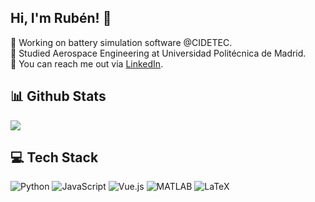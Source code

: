 ## Hi, I'm Rubén! 👋

🔋 Working on battery simulation software @CIDETEC.<br/>
🚀 Studied Aerospace Engineering at Universidad Politécnica de Madrid.<br/>
🔗 You can reach me out via [LinkedIn](https://es.linkedin.com/in/ruben-parra-rufo). <br/>

## 📊 Github Stats

![](http://github-profile-summary-cards.vercel.app/api/cards/profile-details?username=ruben-parra&theme=vue)
<!--
![](http://github-profile-summary-cards.vercel.app/api/cards/productive-time?username=ruben-parra&theme=vue&utcOffset=8)
![](http://github-profile-summary-cards.vercel.app/api/cards/stats?username=ruben-parra&theme=vue)
-->

## 💻 Tech Stack

![Python](https://img.shields.io/badge/Python-3776AB?style=for-the-badge&logo=python&logoColor=white)
![JavaScript](https://img.shields.io/badge/JavaScript-F7DF1E?style=for-the-badge&logo=javascript&logoColor=black)
![Vue.js](https://img.shields.io/badge/Vue.js-4FC08D?style=for-the-badge&logo=vue.js&logoColor=white)
![MATLAB](https://img.shields.io/badge/MATLAB-FE6D00?style=for-the-badge&logo=mathworks&logoColor=white)
![LaTeX](https://img.shields.io/badge/LaTeX-008080?style=for-the-badge&logo=latex&logoColor=white)

<!-- Here are some of the technologies I work with:

### Coding

![Python](https://img.shields.io/badge/Python-3776AB?style=for-the-badge&logo=python&logoColor=white)
![MATLAB](https://img.shields.io/badge/MATLAB-FE6D00?style=for-the-badge&logo=mathworks&logoColor=white)
![LaTeX](https://img.shields.io/badge/LaTeX-008080?style=for-the-badge&logo=latex&logoColor=white)

### Web Development
![JavaScript](https://img.shields.io/badge/JavaScript-F7DF1E?style=for-the-badge&logo=javascript&logoColor=black)
![Vue.js](https://img.shields.io/badge/Vue.js-4FC08D?style=for-the-badge&logo=vue.js&logoColor=white)

### Simulation Software
![CATIA](https://img.shields.io/badge/CATIA-005386?style=for-the-badge&logo=dassaultsystemes&logoColor=white)
![Patran](https://img.shields.io/badge/Patran-007ACC?style=for-the-badge&logoColor=white)
![Nastran](https://img.shields.io/badge/Nastran-007ACC?style=for-the-badge&logoColor=white)
![GMAT](https://img.shields.io/badge/GMAT-007ACC?style=for-the-badge&logoColor=white)
-->

<!--
![](http://github-profile-summary-cards.vercel.app/api/cards/profile-details?username=ruben-parra&theme=vue)
![](http://github-profile-summary-cards.vercel.app/api/cards/most-commit-language?username=ruben-parra&theme=vue)
![](http://github-profile-summary-cards.vercel.app/api/cards/repos-per-language?username=ruben-parra&theme=vue)
![](http://github-profile-summary-cards.vercel.app/api/cards/productive-time?username=ruben-parra&theme=vue&utcOffset=8)
![](http://github-profile-summary-cards.vercel.app/api/cards/stats?username=ruben-parra&theme=vue)
-->

<!-- TODO: New Vercel instance to include private stats -->
<!-- 
Base URL: https://github-readme-stats.vercel.app/api?username=ruben-parra
Include all commits:\&include_all_commits=true
More info: \&show_icons=true\&show=reviews,discussions_started,discussions_answered,prs_merged,prs_merged_percentage
-->

<!-- 
[![GitHub stats](https://github-readme-stats.vercel.app/api?username=ruben-parra\&show_icons=true\&show=reviews,discussions_started,discussions_answered,prs_merged,prs_merged_percentage)](https://github.com/anuraghazra/github-readme-stats)

OR

<a href="https://github.com/anuraghazra/github-readme-stats">
  <img height=200 align="center" src="https://github-readme-stats.vercel.app/api?username=ruben-parra&show_icons=true\&show=reviews,discussions_started,discussions_answered,prs_merged,prs_merged_percentage" />
</a>
-->
